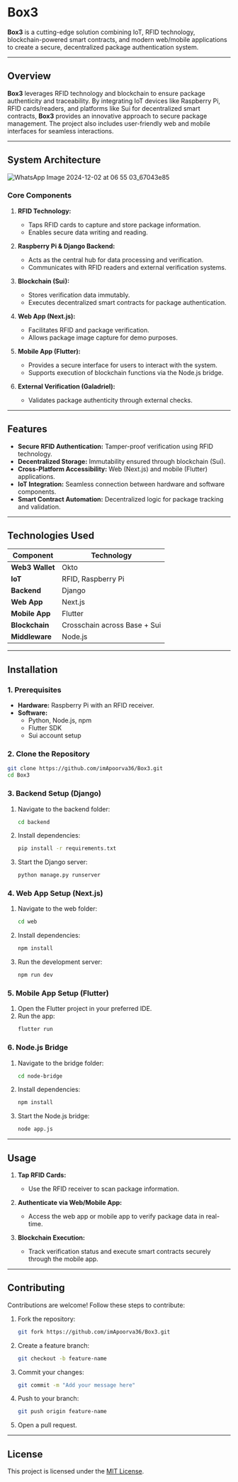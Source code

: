 # **Box3**

**Box3** is a cutting-edge solution combining IoT, RFID technology, blockchain-powered smart contracts, and modern web/mobile applications to create a secure, decentralized package authentication system.

---

## **Overview**

**Box3** leverages RFID technology and blockchain to ensure package authenticity and traceability. By integrating IoT devices like Raspberry Pi, RFID cards/readers, and platforms like Sui for decentralized smart contracts, **Box3** provides an innovative approach to secure package management. The project also includes user-friendly web and mobile interfaces for seamless interactions.

---

## **System Architecture**

![WhatsApp Image 2024-12-02 at 06 55 03_67043e85](https://github.com/user-attachments/assets/07511f60-c2f1-480a-81ac-85d037859c5b)


### **Core Components**

1. **RFID Technology:**

   - Taps RFID cards to capture and store package information.
   - Enables secure data writing and reading.

2. **Raspberry Pi & Django Backend:**

   - Acts as the central hub for data processing and verification.
   - Communicates with RFID readers and external verification systems.

3. **Blockchain (Sui):**

   - Stores verification data immutably.
   - Executes decentralized smart contracts for package authentication.

4. **Web App (Next.js):**

   - Facilitates RFID and package verification.
   - Allows package image capture for demo purposes.

5. **Mobile App (Flutter):**

   - Provides a secure interface for users to interact with the system.
   - Supports execution of blockchain functions via the Node.js bridge.

6. **External Verification (Galadriel):**
   - Validates package authenticity through external checks.

---

## **Features**

- **Secure RFID Authentication:** Tamper-proof verification using RFID technology.
- **Decentralized Storage:** Immutability ensured through blockchain (Sui).
- **Cross-Platform Accessibility:** Web (Next.js) and mobile (Flutter) applications.
- **IoT Integration:** Seamless connection between hardware and software components.
- **Smart Contract Automation:** Decentralized logic for package tracking and validation.

---

## **Technologies Used**

| **Component**  | **Technology**     |
| -------------- | ------------------ |
| **Web3 Wallet**| Okto               |
| **IoT**        | RFID, Raspberry Pi |
| **Backend**    | Django             |
| **Web App**    | Next.js            |
| **Mobile App** | Flutter            |
| **Blockchain** | Crosschain across Base + Sui|
| **Middleware** | Node.js            |

---

## **Installation**

### **1. Prerequisites**

- **Hardware:** Raspberry Pi with an RFID receiver.
- **Software:**
  - Python, Node.js, npm
  - Flutter SDK
  - Sui account setup

### **2. Clone the Repository**

```bash
git clone https://github.com/imApoorva36/Box3.git
cd Box3
```

### **3. Backend Setup (Django)**

1. Navigate to the backend folder:
   ```bash
   cd backend
   ```
2. Install dependencies:
   ```bash
   pip install -r requirements.txt
   ```
3. Start the Django server:
   ```bash
   python manage.py runserver
   ```

### **4. Web App Setup (Next.js)**

1. Navigate to the web folder:
   ```bash
   cd web
   ```
2. Install dependencies:
   ```bash
   npm install
   ```
3. Run the development server:
   ```bash
   npm run dev
   ```

### **5. Mobile App Setup (Flutter)**

1. Open the Flutter project in your preferred IDE.
2. Run the app:
   ```bash
   flutter run
   ```

### **6. Node.js Bridge**

1. Navigate to the bridge folder:
   ```bash
   cd node-bridge
   ```
2. Install dependencies:
   ```bash
   npm install
   ```
3. Start the Node.js bridge:
   ```bash
   node app.js
   ```

---

## **Usage**

1. **Tap RFID Cards:**

   - Use the RFID receiver to scan package information.

2. **Authenticate via Web/Mobile App:**

   - Access the web app or mobile app to verify package data in real-time.

3. **Blockchain Execution:**
   - Track verification status and execute smart contracts securely through the mobile app.

---

## **Contributing**

Contributions are welcome! Follow these steps to contribute:

1. Fork the repository:
   ```bash
   git fork https://github.com/imApoorva36/Box3.git
   ```
2. Create a feature branch:
   ```bash
   git checkout -b feature-name
   ```
3. Commit your changes:
   ```bash
   git commit -m "Add your message here"
   ```
4. Push to your branch:
   ```bash
   git push origin feature-name
   ```
5. Open a pull request.

---

## **License**

This project is licensed under the [MIT License](LICENSE).
